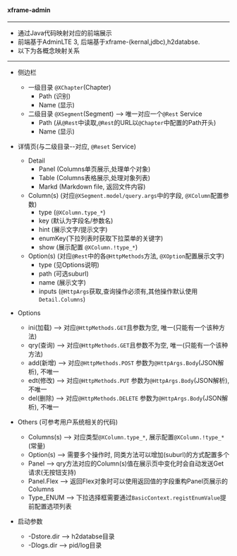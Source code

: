 #### xframe-admin
---
- 通过Java代码映射对应的前端展示
- 前端基于AdminLTE 3, 后端基于xframe-(kernal,jdbc),h2databse.
- 以下为各概念映射关系

---
- 侧边栏
  - 一级目录 `@XChapter`(Chapter)
    - Path (识别)
    - Name (显示)
  - 二级目录 `@XSegment`(Segment) --> 唯一对应一个`@Rest` Service
    - Path (从`@Rest`中读取,`@Rest`的URL以`@Chapter`中配置的Path开头)
    - Name (显示)
- 详情页(与二级目录--对应, `@Reset` Service)
  - Detail
    - Panel  (Columns单页展示,处理单个对象)
    - Table  (Columns表格展示,处理对象列表)
    - Markd  (Markdown file, 返回文件内容)
  - Column(s) (对应`@XSegment.model/query.args`中的字段, `@XColumn`配置参数)
    - type   (`@XColumn.type_*`)
    - key    (默认为字段名/参数名)
    - hint   (展示文字/提示文字)
    - enumKey(下拉列表时获取下拉菜单的关键字)
    - show   (展示配置 `@XColumn.!type_*`)
  - Option(s) (对应`@Rest`中的各`@HttpMethods`方法, `@XOption`配置展示文字)
    - type   (见Options说明)
    - path   (可选suburl)
    - name   (展示文字)
    - inputs (`@HttpArgs`获取,查询操作必须有,其他操作默认使用`Detail.Columns`)
- Options
  - ini(加载) --> 对应`@HttpMethods.GET`且参数为空, 唯一(只能有一个该种方法)
  - qry(查询) --> 对应`@HttpMethods.GET`且参数不为空, 唯一(只能有一个该种方法)
  - add(新增) --> 对应`@HttpMethods.POST` 参数为`@HttpArgs.Body`(JSON解析), 不唯一
  - edt(修改) --> 对应`@HttpMethods.PUT`  参数为`@HttpArgs.Body`(JSON解析), 不唯一
  - del(删除) --> 对应`@HttpMethods.DELETE` 参数为`@HttpArgs.Body`(JSON解析), 不唯一

- Others (可参考用户系统相关的代码)
  - Columns(s) --> 对应类型`@XColumn.type_*`, 展示配置`@XColumn.!type_*`(常量)
  - Option(s)  --> 需要多个操作时, 同类方法可以增加(suburl)的方式配置多个
  - Panel      --> qry方法对应的Column(s)值在展示页中变化时会自动发送Get请求(无按钮支持)
  - Panel.Flex --> 返回Flex对象时可以使用返回值的字段重构Panel页展示的Columns
  - Type_ENUM  --> 下拉选择框需要通过`BasicContext.registEnumValue`提前配置选项列表

- 启动参数
  - -Dstore.dir --> h2databse目录
  - -Dlogs.dir  --> pid/log目录


